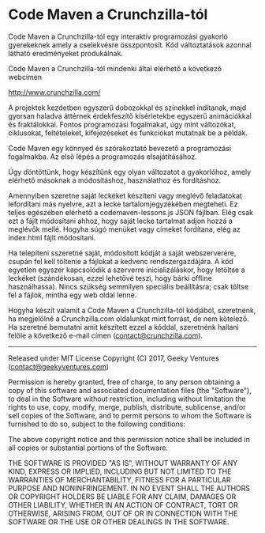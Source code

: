 # Code Maven a Crunchzilla-tól

Code Maven a Crunchzilla-tól egy interaktív programozási gyakorló
gyerekeknek amely a cselekvésre összpontosít. Kód változtatások
azonnal látható eredményeket produkálnak.

Code Maven a Crunchzilla-tól mindenki által elérhető a következő webcímen

<http://www.crunchzilla.com/>

A projektek kezdetben egyszerű dobozokkal és színekkel indítanak, majd
gyorsan haladva áttérnek érdekfeszítő kísérletekbe egyszerű animációkkal
és fraktálokkal. Fontos programozási fogalmakat, úgy mint változókat, ciklusokat,
feltételeket, kifejezéseket és funkciókat mutatnak be a példák.

Code Maven egy könnyed és szórakoztató bevezető a programozási fogalmakba.
Az első lépés a programozás elsajátításához.

Úgy döntöttünk, hogy készítünk egy olyan változatot a gyakorlóhoz, amely
elérhető másoknak a módosításhoz, használathoz és fordításhoz.

Amennyiben szeretne saját leckéket készíteni vagy meglévő feladatokat
lefordítani más nyelvre, azt a lecke tartalomjegyzékében megteheti.
Ez teljes egészében elérhető a codemaven-lessons.js JSON fájlban.
Elég csak ezt a fájlt módosítani ahhoz, hogy saját lecke tartalmat
adjon hozzá a meglévők mellé. Hogyha súgó menüket vagy címeket fordítana,
elég az index.html fájlt módosítani.

Ha telepíteni sszeretné saját, módosított kódját a saját webszerverére,
csupán fel kell töltenie a fájlokat a kedvenc rendszergazdájára. A kód
egyetlen egyszer kapcsolódik a szerverre inicializáláskor, hogy letöltse
a leckéket (szándékosan, ezzel lehetővé teszi, hogy bárki offline használhassa).
Nincs szükség semmilyen speciális beállításra; csak töltse fel a fájlok, mintha
egy web oldal lenne.

Hogyha készít valamit a Code Maven a Crunchzilla-tól kódjából,
szeretnénk, ha megjelölné a Crunchzilla.com oldalunkat mint forrást,
de nem kötelező.   Ha szeretné bemutatni amit készített ezzel a kóddal,
szeretnénk hallani felőle a következő e-mail címen (contact@crunchzilla.com).

-----

Released under MIT License
Copyright (C) 2017, Geeky Ventures (contact@geekyventures.com)

Permission is hereby granted, free of charge, to any person
obtaining a copy of this software and associated documentation files
(the "Software"), to deal in the Software without restriction,
including without limitation the rights to use, copy, modify, merge,
publish, distribute, sublicense, and/or sell copies of the Software,
and to permit persons to whom the Software is furnished to do so,
subject to the following conditions:

The above copyright notice and this permission notice shall be
included in all copies or substantial portions of the Software.

THE SOFTWARE IS PROVIDED "AS IS", WITHOUT WARRANTY OF ANY KIND,
EXPRESS OR IMPLIED, INCLUDING BUT NOT LIMITED TO THE WARRANTIES OF
MERCHANTABILITY, FITNESS FOR A PARTICULAR PURPOSE AND
NONINFRINGEMENT. IN NO EVENT SHALL THE AUTHORS OR COPYRIGHT HOLDERS
BE LIABLE FOR ANY CLAIM, DAMAGES OR OTHER LIABILITY, WHETHER IN AN
ACTION OF CONTRACT, TORT OR OTHERWISE, ARISING FROM, OUT OF OR IN
CONNECTION WITH THE SOFTWARE OR THE USE OR OTHER DEALINGS IN THE
SOFTWARE.
